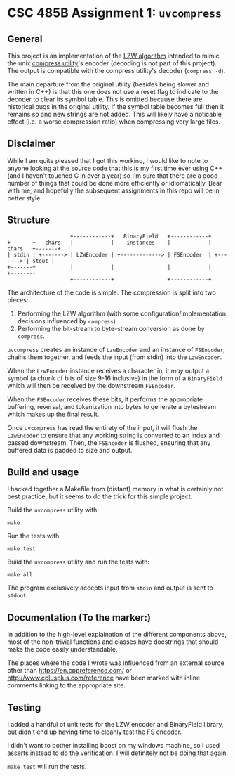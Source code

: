 # CSC 485B Assignment 1: `uvcompress`

## General
This project is an implementation of the 
[LZW algorithm](https://en.wikipedia.org/wiki/Lempel%E2%80%93Ziv%E2%80%93Welch)
intended to mimic the unix [compress utility](https://en.wikipedia.org/wiki/Compress)'s 
encoder (decoding is not part of this project). The output is compatible with the compress utility's decoder (`compress -d`).

The main departure from the original utility (besides being slower and written in C++) is that this one does not use a reset flag to indicate to the decoder to clear its symbol table. This is omitted because there are historical bugs in the original utility. If the symbol table becomes full then it remains so and new strings are not added. This will likely have a noticable effect (i.e. a worse compression ratio) when compressing very large files.

## Disclaimer
While I am quite pleased that I got this working, I would like to note to anyone looking at the source code that this is my first time ever using C++ (and I haven't touched C in over a year) so I'm sure that there are a good number of things that could be done more efficiently or idiomatically. Bear with me, and hopefully the subsequent assignments in this repo will be in better style.


## Structure

<!-- http://asciiflow.com/ -->
```
                    +------------+   BinaryField   +------------+
+-------+   chars   |            |    instances    |            |   chars   +-------+
| stdin | +-------> | LZWEncoder | +-------------> | FSEncoder  | +-------> | stout |
+-------+           |            |                 |            |           +-------+
                    +------------+                 +------------+
```

The architecture of the code is simple. The compression is split into two pieces:
1. Performing the LZW algorithm (with some configuration/implementation decisions influenced by `compress`)
2. Performing the bit-stream to byte-stream conversion as done by `compress`.

`uvcompress` creates an instance of `LzwEncoder` and an instance of `FSEncoder`, chains them together, and feeds the input (from stdin) into the `LzwEncoder`. 

When the `LzwEncoder` instance receives a character in, it *may* output a symbol (a chunk of bits of size 9-16 inclusive) in the form of a `BinaryField` which will then be received by the downstream `FSEncoder`. 

When the `FSEncoder` receives these bits, it performs the appropriate buffering, reversal, and tokenization into bytes to generate a bytestream which makes up the final result.

Once `uvcompress` has read the entirety of the input, it will flush the `LzwEncoder` to ensure that any working string is converted to an index and passed downstream. Then, the `FSEncoder` is flushed, ensuring that any buffered data is padded to size and output. 

## Build and usage

I hacked together a Makefile from (distant) memory in what is certainly not best practice, but it seems to do the trick for this simple project.

Build the `uvcompress` utility with:
```
make
``` 

Run the tests with 
```
make test
```

Build the `uvcompress` utility and run the tests with:
```
make all
```

The program exclusively accepts input from `stdin` and output is sent to `stdout`.

## Documentation (To the marker:)
In addition to the high-level explaination of the different components above, most of the non-trivial functions and classes have docstrings that should make the code easily understandable.

The places where the code I wrote was influenced from an external source other than https://en.cppreference.com/ or http://www.cplusplus.com/reference have been marked with inline comments linking to the appropriate site.

## Testing
I added a handful of unit tests for the LZW encoder and BinaryField library, but didn't end up having time to cleanly test the FS encoder. 

I didn't want to bother installing boost on my windows machine, so I used asserts instead to do the verification. I will definitely not be doing that again.

`make test` will run the tests.